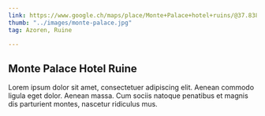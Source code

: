 ```yaml
---
link: https://www.google.ch/maps/place/Monte+Palace+hotel+ruins/@37.8388301,-25.794474,357m/data=!3m1!1e3!4m5!3m4!1s0xb432f2e5e87dab3:0xf6c615a36a578553!8m2!3d37.8389219!4d-25.7941171?hl=de
thumb: "../images/monte-palace.jpg"
tag: Azoren, Ruine

---
```

## Monte Palace  Hotel Ruine

Lorem ipsum dolor sit amet, consectetuer adipiscing elit. Aenean commodo ligula eget dolor. Aenean massa. Cum sociis natoque penatibus et magnis dis parturient montes, nascetur ridiculus mus.